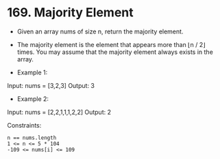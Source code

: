 # 169. Majority Element


* Given an array nums of size n, return the majority element.

* The majority element is the element that appears more than ⌊n / 2⌋ times. You may assume that the majority element always exists in the array.

 

* Example 1:

Input: nums = [3,2,3]
Output: 3

* Example 2:

Input: nums = [2,2,1,1,1,2,2]
Output: 2

 

Constraints:

    n == nums.length
    1 <= n <= 5 * 104
    -109 <= nums[i] <= 109
